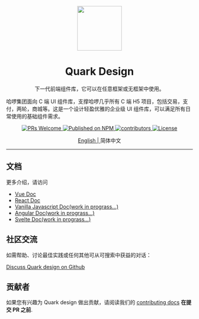 <p align="center">
  <a href="https://quark.hellobike.com/">
    <img width="120" src="https://user-images.githubusercontent.com/14307551/197440754-08db4379-eb0f-4808-890d-690355e6e8d2.png">
  </a>
</p>

<h1 align="center">Quark Design</h1>

<div align="center">

下一代前端组件库，它可以在任意框架或无框架中使用。

</div>

哈啰集团面向 C 端 UI 组件库，支撑哈啰几乎所有 C 端 H5 项目，包括交易，支付，两轮，商城等。这是一个设计轻盈优雅的企业级 UI 组件库，可以满足所有日常使用的基础组件需求。

<p align="center">
  <a href="http://makeapullrequest.com">
    <img src="https://img.shields.io/badge/PRs-welcome-brightgreen.svg?style=flat-square" alt="PRs Welcome">
  </a>
  <a href="https://www.npmjs.com/package/quarkd">
    <img src="https://img.shields.io/npm/v/quarkd.svg" alt="Published on NPM">
  </a>
  <a href="https://github.com/hellof2e/quark-design">
    <img src="https://img.shields.io/github/contributors/hellof2e/quark-design" alt="contributors">
  </a>
  <a href="https://github.com/hellof2e/quark-design/blob/main/LICENSE">
    <img src="https://img.shields.io/npm/l/quark-design.svg" alt="License">
  </a>
</p>

<p align="center">
  <a href="https://github.com/hellof2e/quark-design/blob/main/README.md">
  English |
  </a>
  <span>简体中文</span>
</p>

---

## 文档

更多介绍，请访问

- [Vue Doc](https://vue-quarkdesign.hellobike.com)
- [React Doc](https://react-quarkdesign.hellobike.com)
- [Vanilla Javascript Doc(work in prograss...)](https://vanilla-quarkdesign.hellobike.com)
- [Angular Doc(work in prograss...)](https://angular-quarkdesign.hellobike.com)
- [Svelte Doc(work in prograss...)](https://svelte-quarkdesign.hellobike.com)

## 社区交流

如需帮助、讨论最佳实践或任何其他可从可搜索中获益的对话：

[Discuss Quark design on Github](https://github.com/hellof2e/quark-design/discussions)

## 贡献者

如果您有兴趣为 Quark design 做出贡献，请阅读我们的 [contributing docs](https://github.com/hellof2e/quark-design/blob/main/CONTRIBUTING.md) **在提交 PR 之前**.

